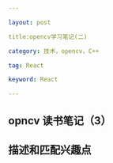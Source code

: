 ```yaml
---

layout: post

title:opencv学习笔记(二)

category: 技术，opencv，C++

tag: React

keyword: React

---
```


## opncv 读书笔记（3）

## 描述和匹配兴趣点

